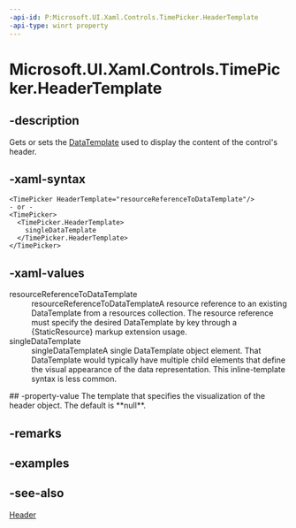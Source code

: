 ```yaml
---
-api-id: P:Microsoft.UI.Xaml.Controls.TimePicker.HeaderTemplate
-api-type: winrt property
---
```


<!-- Property syntax
public Windows.UI.Xaml.DataTemplate HeaderTemplate { get;  set; }
-->

# Microsoft.UI.Xaml.Controls.TimePicker.HeaderTemplate

## -description
Gets or sets the [DataTemplate](../microsoft.ui.xaml/datatemplate.md) used to display the content of the control's header.

## -xaml-syntax
```xaml
<TimePicker HeaderTemplate="resourceReferenceToDataTemplate"/>
- or -
<TimePicker>
  <TimePicker.HeaderTemplate>
    singleDataTemplate
  </TimePicker.HeaderTemplate>
</TimePicker>
```


## -xaml-values
<dl><dt>resourceReferenceToDataTemplate</dt><dd>resourceReferenceToDataTemplateA resource reference to an existing DataTemplate from a resources collection. The resource reference must specify the desired DataTemplate by key through a {StaticResource} markup extension usage.</dd>
<dt>singleDataTemplate</dt><dd>singleDataTemplateA single DataTemplate object element. That DataTemplate would typically have multiple child elements that define the visual appearance of the data representation. This inline-template syntax is less common.</dd>
</dl>
## -property-value
The template that specifies the visualization of the header object. The default is **null**.

## -remarks

## -examples

## -see-also
[Header](timepicker_header.md)
